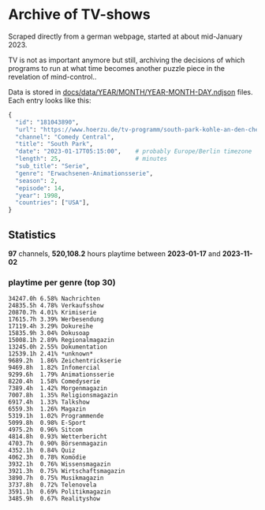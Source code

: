 # Archive of TV-shows

Scraped directly from a german webpage, started at about mid-January 2023.

TV is not as important anymore but still, archiving the decisions of which programs to run at what time
becomes another puzzle piece in the revelation of mind-control.. 

Data is stored in [docs/data/YEAR/MONTH/YEAR-MONTH-DAY.ndjson](docs/data/) files. 
Each entry looks like this:

```python
{
  "id": "181043890", 
  "url": "https://www.hoerzu.de/tv-programm/south-park-kohle-an-den-chefkoch/bid_181043890/", 
  "channel": "Comedy Central", 
  "title": "South Park", 
  "date": "2023-01-17T05:15:00",    # probably Europe/Berlin timezone 
  "length": 25,                     # minutes 
  "sub_title": "Serie", 
  "genre": "Erwachsenen-Animationsserie", 
  "season": 2, 
  "episode": 14, 
  "year": 1998, 
  "countries": ["USA"],
}
```

## Statistics

**97** channels, **520,108.2** hours playtime between **2023-01-17** and **2023-11-02**


### playtime per genre (top 30)

    34247.0h 6.58% Nachrichten
    24835.5h 4.78% Verkaufsshow
    20870.7h 4.01% Krimiserie
    17615.7h 3.39% Werbesendung
    17119.4h 3.29% Dokureihe
    15835.9h 3.04% Dokusoap
    15008.1h 2.89% Regionalmagazin
    13245.0h 2.55% Dokumentation
    12539.1h 2.41% *unknown*
    9689.2h  1.86% Zeichentrickserie
    9469.8h  1.82% Infomercial
    9299.6h  1.79% Animationsserie
    8220.4h  1.58% Comedyserie
    7389.4h  1.42% Morgenmagazin
    7007.8h  1.35% Religionsmagazin
    6917.4h  1.33% Talkshow
    6559.3h  1.26% Magazin
    5319.1h  1.02% Programmende
    5099.8h  0.98% E-Sport
    4975.2h  0.96% Sitcom
    4814.8h  0.93% Wetterbericht
    4703.7h  0.90% Börsenmagazin
    4352.1h  0.84% Quiz
    4062.3h  0.78% Komödie
    3932.1h  0.76% Wissensmagazin
    3921.3h  0.75% Wirtschaftsmagazin
    3890.7h  0.75% Musikmagazin
    3737.8h  0.72% Telenovela
    3591.1h  0.69% Politikmagazin
    3485.9h  0.67% Realityshow
